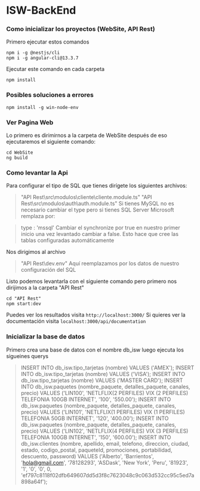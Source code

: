 # ISW-BackEnd

### Como inicializar los proyectos (WebSite, API Rest)
Primero ejecutar estos comandos

    npm i -g @nestjs/cli
    npm i -g angular-cli@13.3.7

Ejecutar este comando en cada carpeta

    npm install
### Posibles soluciones a errores

    npm install -g win-node-env
 
 ### Ver Pagina Web
Lo primero es dirimirnos a la carpeta de WebSite después de eso ejecutaremos el siguiente comando:

    cd WebSite
    ng build

### Como levantar la Api
Para configurar el tipo de SQL que tienes dirígete los siguientes archivos:

> "API Rest\src\modulos\cliente\cliente.module.ts"
> "API Rest\src\modulos\auth\auth.module.ts"
Si tienes MySQL no es necesario cambiar el type pero si tienes SQL Server Microsoft remplaza por:

> type : 'mssql'
Cambiar el synchronize por true en nuestro primer inicio una vez levantado cambiar a false.
Esto hace que cree las tablas configuradas automáticamente 

Nos dirigimos al archivo 

> "API Rest\dev.env"
Aquí reemplazamos por los datos de nuestro configuración del SQL

Listo podemos levantarla con el siguiente comando pero primero nos dirijimos a la carpeta "API Rest"

    cd "API Rest"
    npm start:dev

Puedes ver los resultados visita `http://localhost:3000/`
Si quieres ver la documentación visita `localhost:3000/api/documentation`

### Inicializar la base de datos

Primero crea una base de datos con el nombre db_isw luego ejecuta los sigueines querys

> INSERT INTO db_isw.tipo_tarjetas (nombre) VALUES ('AMEX'); 
> INSERT INTO db_isw.tipo_tarjetas (nombre) VALUES ('VISA'); 
> INSERT INTO db_isw.tipo_tarjetas (nombre) VALUES ('MASTER CARD'); 
> INSERT INTO db_isw.paquetes (nombre_paquete, detalles_paquete, canales, precio) VALUES ('LIN100', 'NETLFLIX(2 PERFILES) VIX (2 PERFILES) TELEFONIA 100GB INTERNET', '100', '550.00'); 
> INSERT INTO db_isw.paquetes (nombre_paquete, detalles_paquete, canales, precio) VALUES ('LIN101', 'NETLFLIX(1 PERFILES) VIX (1 PERFILES) TELEFONIA 50GB INTERNET', '120', '400.00'); 
> INSERT INTO db_isw.paquetes (nombre_paquete, detalles_paquete, canales, precio) VALUES ('LIN102', 'NETLFLIX(4 PERFILES) VIX (3 PERFILES) TELEFONIA 100GB INTERNET', '150', '600.00');
> INSERT INTO db_isw.clientes (nombre, apellido, email, telefono, direccion, ciudad, estado, codigo_postal, paqueteId, promociones, portabilidad, descuento, password) VALUES ('Alberto', 'Barrientos', 'hola@gmail.com', '78128293', 'ASDask', 'New York', 'Peru', '81923', '1', '0', '0', 0, 'ef797c8118f02dfb649607dd5d3f8c7623048c9c063d532cc95c5ed7a898a64f'); 



